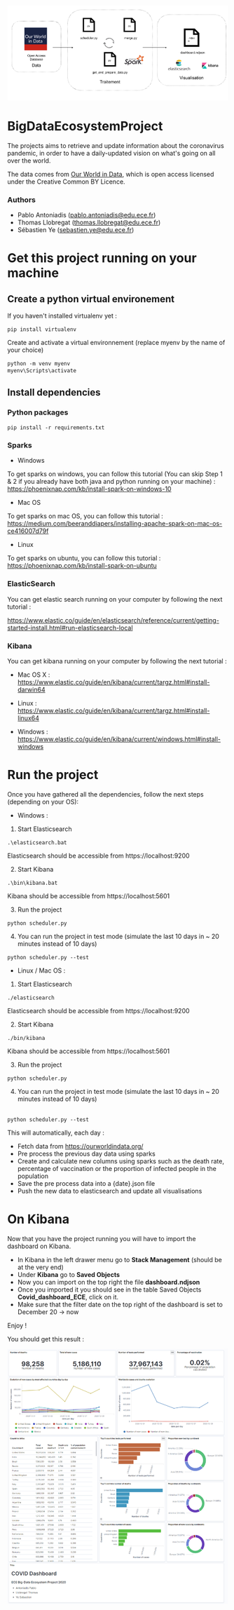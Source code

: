 ![alt text](https://github.com/ThomLlobEce/BigDataEcosystemProject/blob/main/Schema_1.png?raw=true)
# BigDataEcosystemProject

The projects aims to retrieve and update information about the coronavirus pandemic, in order to have a daily-updated vision on what's going on all over the world.

The data comes from [Our World in Data](https://ourworldindata.org/), which is open access licensed under the Creative Common BY Licence.

### Authors
* Pablo Antoniadis (pablo.antoniadis@edu.ece.fr)
* Thomas Llobregat (thomas.llobregat@edu.ece.fr)
* Sébastien Ye (sebastien.ye@edu.ece.fr)

# Get this project running on your machine

## Create a python virtual environement

If you haven't installed virtualenv yet :
```
pip install virtualenv
```

Create and activate a virtual environnement (replace myenv by the name of your choice)

```
python -m venv myenv
myenv\Scripts\activate
```

## Install dependencies

### Python packages

```
pip install -r requirements.txt
```

### Sparks

* Windows 

To get sparks on windows, you can follow this tutorial (You can skip Step 1 & 2 if you already have both java and python running on your machine) :
https://phoenixnap.com/kb/install-spark-on-windows-10

* Mac OS

To get sparks on mac OS, you can follow this tutorial :
https://medium.com/beeranddiapers/installing-apache-spark-on-mac-os-ce416007d79f

* Linux

To get sparks on ubuntu, you can follow this tutorial :
https://phoenixnap.com/kb/install-spark-on-ubuntu

### ElasticSearch

You can get elastic search running on your computer by following the next tutorial :

https://www.elastic.co/guide/en/elasticsearch/reference/current/getting-started-install.html#run-elasticsearch-local


### Kibana

You can get kibana running on your computer by following the next tutorial :

* Mac OS X :
https://www.elastic.co/guide/en/kibana/current/targz.html#install-darwin64

* Linux :
https://www.elastic.co/guide/en/kibana/current/targz.html#install-linux64

* Windows :
https://www.elastic.co/guide/en/kibana/current/windows.html#install-windows


# Run the project

Once you have gathered all the dependencies, follow the next steps (depending on your OS):

* Windows : 
1. Start Elasticsearch 

```
.\elasticsearch.bat
```
Elasticsearch should be accessible from https://localhost:9200

2. Start Kibana 

```
.\bin\kibana.bat
```
Kibana should be accessible from https://localhost:5601

3. Run the project 

```
python scheduler.py
```
4. You can run the project in test mode (simulate the last 10 days in ~ 20 minutes instead of 10 days)
```
python scheduler.py --test
```

* Linux / Mac OS :
1. Start Elasticsearch 

```
./elasticsearch
```
Elasticsearch should be accessible from https://localhost:9200

2. Start Kibana

```
./bin/kibana
```
Kibana should be accessible from https://localhost:5601

3. Run the project 

```
python scheduler.py

```
4. You can run the project in test mode (simulate the last 10 days in ~ 20 minutes instead of 10 days)
```

python scheduler.py --test
```

This will automatically, each day :
* Fetch data from https://ourworldindata.org/
* Pre process the previous day data using sparks
* Create and calculate new columns using sparks such as the death rate, percentage of vaccination or the proportion of infected people in the population 
* Save the pre process data into a {date}.json file
* Push the new data to elasticsearch and update all visualisations

# On Kibana

Now that you have the project running you will have to import the dashboard on Kibana.

* In Kibana in the left drawer menu go to **Stack Management** (should be at the very end) 
* Under **Kibana** go to **Saved Objects**
* Now you can import on the top right the file **dashboard.ndjson**
* Once you imported it you should see in the table Saved Objects **Covid_dashboard_ECE**, click on it.
* Make sure that the filter date on the top right of the dashboard is set to December 20 -> now

Enjoy !

You should get this result : 

![alt text](https://github.com/ThomLlobEce/BigDataEcosystemProject/blob/main/img.png?raw=true)

